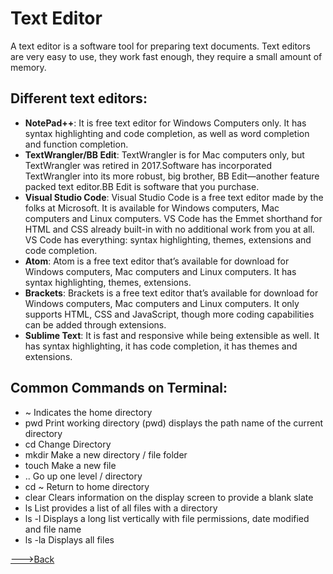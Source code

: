 # Text Editor
A text editor is a software tool for preparing text documents. Text editors are very easy to use, they work fast enough, they require a small amount of memory.

## Different text editors:
* **NotePad++**: It is free text editor for Windows Computers only. It has syntax highlighting and code
completion, as well as word completion and function completion.
* **TextWrangler/BB Edit**: TextWrangler is for Mac computers only, but TextWrangler was retired in 2017.Software has incorporated TextWrangler into its more robust, big brother, BB Edit—another feature packed text editor.BB Edit is software that you purchase.
* **Visual Studio Code**: Visual Studio Code is a free text editor made by the folks at Microsoft. It is available for Windows computers, Mac computers and Linux computers. VS Code has the Emmet shorthand for HTML and CSS already built-in with no additional work from you at all. VS Code has everything: syntax highlighting, themes, extensions and code completion.
* **Atom**: Atom is a free text editor that’s available for download for Windows computers, Mac computers and Linux computers. It has syntax highlighting, themes, extensions.
* **Brackets**: Brackets is a free text editor that’s available for download for Windows computers, Mac computers and Linux computers. It only supports HTML, CSS and JavaScript, though more coding capabilities can be added through extensions.
* **Sublime Text**: It is fast and responsive while being extensible as well. It has syntax highlighting, it has code
completion, it has themes and extensions.

## Common Commands on Terminal:
* ~ Indicates the home directory
* pwd Print working directory (pwd) displays the path name of the current directory
* cd Change Directory
* mkdir Make a new directory / file folder
* touch Make a new file
* .. Go up one level / directory
* cd ~ Return to home directory
* clear Clears information on the display screen to provide a blank slate
* ls List provides a list of all files with a directory
* ls -l Displays a long list vertically with file permissions, date modified and file name
* ls -la Displays all files





[--->Back](README.md)


    

